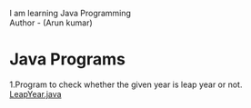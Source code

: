 I am learning Java Programming <br>
Author - (Arun kumar) 

# Java Programs
1.Program to check whether the given year is leap year or not. [LeapYear.java](https://github.com/ValmikiArunKumar/Javaprograms/blob/main/LeapYear.java)

